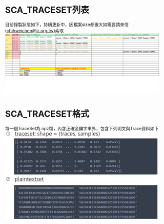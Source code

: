 # SCA_TRACESET列表
目前錄製狀態如下，持續更新中，因檔案size都很大如需要請來信(chihweichen@iii.org.tw)索取
![image](https://github.com/jianwei76/SCA_TRACESET/blob/main/TraceSet%E7%8B%80%E6%85%8B.png)

# SCA_TRACESET格式
每一個TraceSet為.npz檔，內含正確金鑰字串外，包含下列明文與Trace資料如下<br>
![image](https://github.com/jianwei76/SCA_TRACESET/blob/main/%E8%B3%87%E6%96%99%E6%A0%BC%E5%BC%8F.png)




